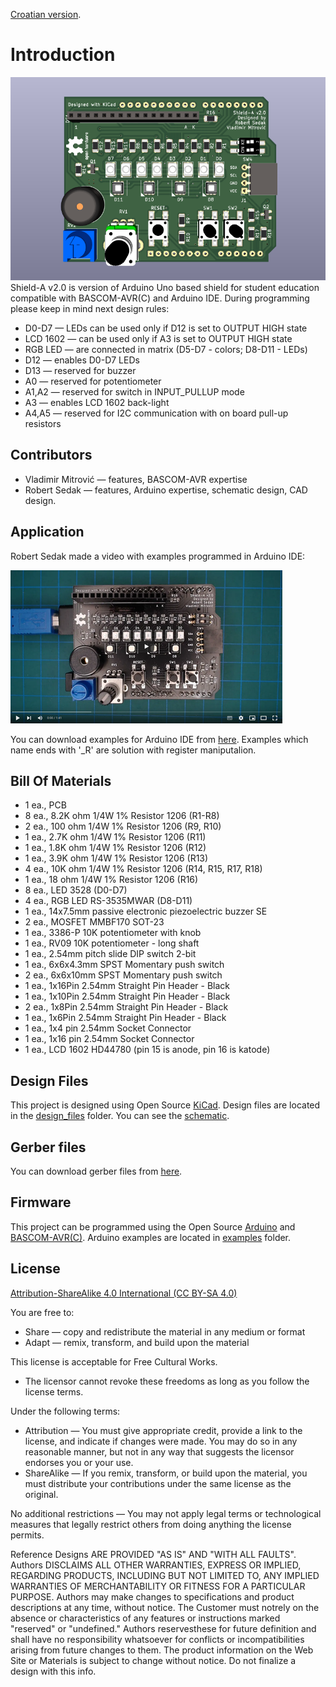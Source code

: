 [Croatian version](README_HR-HR.md). 

Introduction
============

![Shield application](images/shield-a_v2.0_01.png)
Shield-A v2.0 is version of Arduino Uno based shield for student education compatible with BASCOM-AVR(C) and Arduino IDE.
During programming please keep in mind next design rules:
- D0-D7 — LEDs can be used only if D12 is set to OUTPUT HIGH state
- LCD 1602 — can be used only if A3 is set to OUTPUT HIGH state
- RGB LED — are connected in matrix (D5-D7 - colors; D8-D11 - LEDs)
- D12 — enables D0-D7 LEDs
- D13 — reserved for buzzer
- A0 — reserved for potentiometer
- A1,A2 — reserved for switch in INPUT_PULLUP mode
- A3 — enables LCD 1602 back-light
- A4,A5 — reserved for I2C communication with on board pull-up resistors


Contributors
------------
- Vladimir Mitrović — features, BASCOM-AVR expertise
- Robert Sedak — features, Arduino expertise, schematic design, CAD design. 


Application
-----------
Robert Sedak made a video with examples programmed in Arduino IDE:

[![Shield application](images/default.png)](https://youtu.be/8LH1n_c-9tc "Shield-A examples")





You can download examples for Arduino IDE from [here](examples/). 
Examples which name ends with '_R' are solution with register maniputalion.


Bill Of Materials
-----------------
- 1 ea., PCB
- 8 ea., 8.2K ohm 1/4W 1% Resistor 1206 (R1-R8)
- 2 ea., 100 ohm 1/4W 1% Resistor 1206 (R9, R10)
- 1 ea., 2.7K ohm 1/4W 1% Resistor 1206 (R11)
- 1 ea., 1.8K ohm 1/4W 1% Resistor 1206 (R12)
- 1 ea., 3.9K ohm 1/4W 1% Resistor 1206 (R13)
- 4 ea., 10K ohm 1/4W 1% Resistor 1206 (R14, R15, R17, R18)
- 1 ea., 18 ohm 1/4W 1% Resistor 1206 (R16)
- 8 ea., LED 3528 (D0-D7)
- 4 ea., RGB LED RS-3535MWAR (D8-D11)
- 1 ea., 14x7.5mm passive electronic piezoelectric buzzer SE
- 2 ea., MOSFET MMBF170 SOT-23
- 1 ea., 3386-P 10K potentiometer with knob
- 1 ea., RV09 10K potentiometer - long shaft
- 1 ea., 2.54mm pitch slide DIP switch 2-bit
- 1 ea., 6x6x4.3mm SPST Momentary push switch
- 2 ea., 6x6x10mm SPST Momentary push switch
- 1 ea., 1x16Pin 2.54mm Straight Pin Header - Black
- 1 ea., 1x10Pin 2.54mm Straight Pin Header - Black
- 2 ea., 1x8Pin 2.54mm Straight Pin Header - Black
- 1 ea., 1x6Pin 2.54mm Straight Pin Header - Black
- 1 ea., 1x4 pin 2.54mm Socket Connector
- 1 ea., 1x16 pin 2.54mm Socket Connector
- 1 ea., LCD 1602 HD44780 (pin 15 is anode, pin 16 is katode)



Design Files
------------
This project is designed using Open Source [KiCad](http://kicad.org/). Design files are located in the [design_files](design_files/) folder.  You can see the [schematic](images/shield-a_schematic.png).


Gerber files
------------
You can download gerber files from [here](gerber/shield_a_v2.0.zip).



Firmware
--------
This project can be programmed using the Open Source [Arduino](https://www.arduino.cc/) and [BASCOM-AVR(C)](https://www.mcselec.com/index.php?option=com_content&task=view&id=14&Itemid=103).
Arduino examples are located in [examples](examples/) folder.


License
-------
[Attribution-ShareAlike 4.0 International (CC BY-SA 4.0)](https://creativecommons.org/licenses/by-sa/4.0/)

You are free to:
- Share — copy and redistribute the material in any medium or format
- Adapt — remix, transform, and build upon the material

This license is acceptable for Free Cultural Works.
- The licensor cannot revoke these freedoms as long as you follow the license terms.

Under the following terms:
- Attribution — You must give appropriate credit, provide a link to the license, and indicate if changes were made. You may do so in any reasonable manner, but not in any way that suggests the licensor endorses you or your use.
- ShareAlike — If you remix, transform, or build upon the material, you must distribute your contributions under the same license as the original.

No additional restrictions — You may not apply legal terms or technological measures that legally restrict others from doing anything the license permits.

Reference Designs ARE PROVIDED "AS IS" AND "WITH ALL FAULTS". Authors DISCLAIMS ALL OTHER WARRANTIES, EXPRESS OR IMPLIED, REGARDING PRODUCTS, INCLUDING BUT NOT LIMITED TO, ANY IMPLIED WARRANTIES OF MERCHANTABILITY OR FITNESS FOR A PARTICULAR PURPOSE.
Authors may make changes to specifications and product descriptions at any time, without notice. The Customer must notrely on the absence or characteristics of any features or instructions marked "reserved" or "undefined." 
Authors reservesthese for future definition and shall have no responsibility whatsoever for conflicts or incompatibilities arising from future changes to them. The product information on the Web Site or Materials is subject to change without notice. Do not finalize a design with this info.


